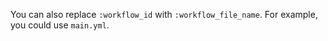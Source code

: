 You can also replace `:workflow_id` with `:workflow_file_name`. For example, you could use `main.yml`.